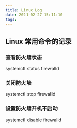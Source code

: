 ```yaml
---
title: Linux Log
date: 2021-02-27 15:11:10
tags:
---
```

## Linux 常用命令的记录
### 查看防火墙状态
systemctl status firewalld
### 关闭防火墙
systemctl stop firewalld

### 设置防火墙开机不启动
systemctl disable firewalld

